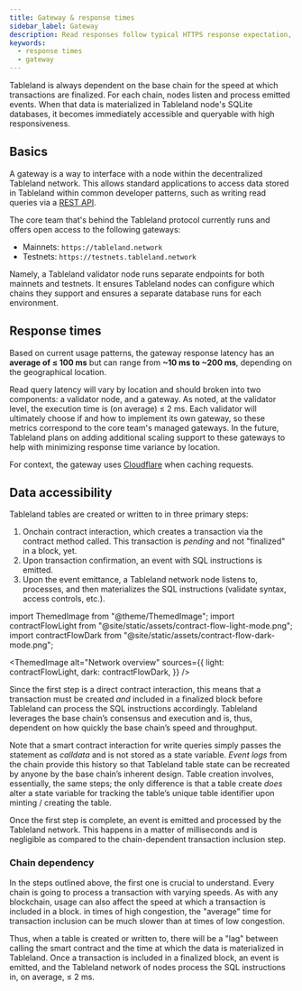 ```yaml
---
title: Gateway & response times
sidebar_label: Gateway
description: Read responses follow typical HTTPS response expectation, but keep in mind that mutation processing (creates & writes) must occur before the data is made available.
keywords:
  - response times
  - gateway
---
```


Tableland is always dependent on the base chain for the speed at which transactions are finalized. For each chain, nodes listen and process emitted events. When that data is materialized in Tableland node's SQLite databases, it becomes immediately accessible and queryable with high responsiveness.

## Basics

A gateway is a way to interface with a node within the decentralized Tableland network. This allows standard applications to access data stored in Tableland within common developer patterns, such as writing read queries via a [REST API](/quickstarts/api-quickstart).

The core team that's behind the Tableland protocol currently runs and offers open access to the following gateways:

- Mainnets: `https://tableland.network`
- Testnets: `https://testnets.tableland.network`

Namely, a Tableland validator node runs separate endpoints for both mainnets and testnets. It ensures Tableland nodes can configure which chains they support and ensures a separate database runs for each environment.

## Response times

Based on current usage patterns, the gateway response latency has an **average of ≤ 100 ms** but can range from **~10 ms to ~200 ms**, depending on the geographical location.

Read query latency will vary by location and should broken into two components: a validator node, and a gateway. As noted, at the validator level, the execution time is (on average) ≤ 2 ms. Each validator will ultimately choose if and how to implement its own gateway, so these metrics correspond to the core team's managed gateways. In the future, Tableland plans on adding additional scaling support to these gateways to help with minimizing response time variance by location.

For context, the gateway uses [Cloudflare](https://www.cloudflare.com/learning/cdn/what-is-caching/) when caching requests.

## Data accessibility

Tableland tables are created or written to in three primary steps:

1. Onchain contract interaction, which creates a transaction via the contract method called. This transaction is _pending_ and not "finalized" in a block, yet.
2. Upon transaction confirmation, an event with SQL instructions is emitted.
3. Upon the event emittance, a Tableland network node listens to, processes, and then materializes the SQL instructions (validate syntax, access controls, etc.).

import ThemedImage from "@theme/ThemedImage";
import contractFlowLight from "@site/static/assets/contract-flow-light-mode.png";
import contractFlowDark from "@site/static/assets/contract-flow-dark-mode.png";

<ThemedImage
alt="Network overview"
sources={{
    light: contractFlowLight,
    dark: contractFlowDark,
  }}
/>

Since the first step is a direct contract interaction, this means that a transaction must be created _and_ included in a finalized block before Tableland can process the SQL instructions accordingly. Tableland leverages the base chain’s consensus and execution and is, thus, dependent on how quickly the base chain’s speed and throughput.

Note that a smart contract interaction for write queries simply passes the statement as _calldata_ and is not stored as a state variable. _Event logs_ from the chain provide this history so that Tableland table state can be recreated by anyone by the base chain’s inherent design. Table creation involves, essentially, the same steps; the only difference is that a table create _does_ alter a state variable for tracking the table’s unique table identifier upon minting / creating the table.

Once the first step is complete, an event is emitted and processed by the Tableland network. This happens in a matter of milliseconds and is negligible as compared to the chain-dependent transaction inclusion step.

### Chain dependency

In the steps outlined above, the first one is crucial to understand. Every chain is going to process a transaction with varying speeds. As with any blockchain, usage can also affect the speed at which a transaction is included in a block. in times of high congestion, the "average" time for transaction inclusion can be much slower than at times of low congestion.

Thus, when a table is created or written to, there will be a "lag" between calling the smart contract and the time at which the data is materialized in Tableland. Once a transaction is included in a finalized block, an event is emitted, and the Tableland network of nodes process the SQL instructions in, on average, ≤ 2 ms.

